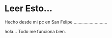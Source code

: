 # Leer Esto...
Hecho desde mi pc en San Felipe
...........................

hola... Todo me funciona bien.

